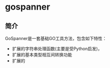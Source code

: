 # gospanner

## 简介

GoSpanner是一套基础GO工具方法，包含如下特性：

- 扩展的字符串处理函数(主要是受Python启发)，
- 扩展的基本类型相互间转换功能
- 扩展的